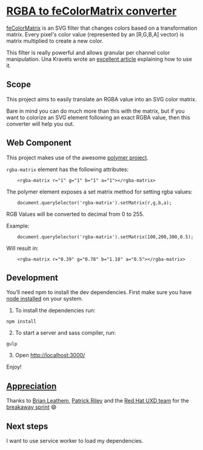 # [RGBA to feColorMatrix converter](blog.andresgalante.com/RGBAtoFeColorMatrix)

[feColorMatrix](https://developer.mozilla.org/en-US/docs/Web/SVG/Element/feColorMatrix) is an SVG filter that changes colors based on a transformation matrix. Every pixel's color value (represented by an [R,G,B,A] vector) is matrix multiplied to create a new color.

This filter is really powerful and allows granular per channel color manipulation. Una Kravets wrote an [excellent article](http://alistapart.com/article/finessing-fecolormatrix) explaining how to use it.

## Scope

This project aims to easily translate an RGBA value into an SVG color matrix.

Bare in mind you can do much more than this with the matrix, but if you want to colorize an SVG element following an exact RGBA value, then this converter will help you out.

## Web Component

This project makes use of the awesome [polymer project](https://www.polymer-project.org/1.0/).

`rgba-matrix` element has the following attributes:
```
    <rgba-matrix r="1" g="1" b="1" a="1"></rgba-matrix>
```

The polymer element exposes a set matrix method for setting rgba values:
```
    document.querySelector('rgba-matrix').setMatrix(r,g,b,a);
```

RGB Values will be converted to decimal from 0 to 255.

Example:
```
    document.querySelector('rgba-matrix').setMatrix(100,200,300,0.5);
```

Will result in:
```
    <rgba-matrix r="0.39" g="0.78" b="1.18" a="0.5"></rgba-matrix>
```

## Development

You’ll need npm to install the dev dependencies. First make sure you have [node installed](https://nodejs.org/en/) on your system.

1. To install the dependencies run:
```
npm install
```

2. To start a server and sass compiler, run:
```
gulp
```

3. Open [http://localhost:3000/](http://localhost:3000/)

Enjoy!

## [Appreciation](https://www.youtube.com/watch?v=Jo-0ytcEXKg)
Thanks to [Brian Leathem](https://github.com/bleathem), [Patrick Riley](https://github.com/priley86) and the [Red Hat UXD team](https://twitter.com/RedHatUXD) for the [breakaway sprint](https://www.youtube.com/watch?v=kHue-HaXXzg) :smile:

## Next steps

I want to use service worker to load my dependencies.
